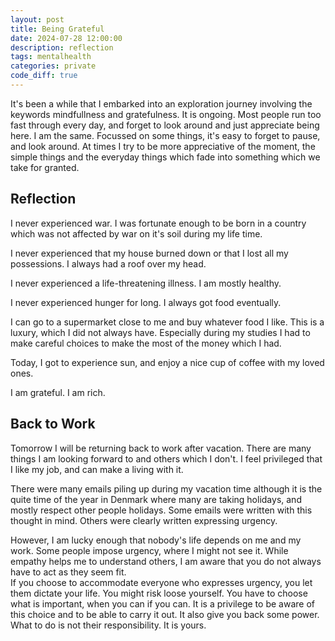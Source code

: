 ```yaml
---
layout: post
title: Being Grateful
date: 2024-07-28 12:00:00
description: reflection
tags: mentalhealth
categories: private
code_diff: true
---
```


It's been a while that I embarked into an exploration journey involving the keywords mindfullness and gratefulness. It is ongoing. 
Most people run too fast through every day, and forget to look around and just appreciate being here. I am the same. Focussed on some things, it's easy to forget to pause, and look around. At times I try to be more appreciative of the moment, the simple things and the everyday things which fade into something which we take for granted. 


## Reflection

I never experienced war. I was fortunate enough to be born in a country which was not affected by war on it's soil during my life time. 

I never experienced that my house burned down or that I lost all my possessions. I always had a roof over my head. 

I never experienced a life-threatening illness. I am mostly healthy. 

I never experienced hunger for long. I always got food eventually.

I can go to a supermarket close to me and buy whatever food I like. This is a luxury, which I did not always have. Especially during my studies I had to make careful choices to make the most of the money which I had. 

Today, I got to experience sun, and enjoy a nice cup of coffee with my loved ones. 

I am grateful.
I am rich. 

## Back to Work
Tomorrow I will be returning back to work after vacation. There are many things I am looking forward to and others which I don't. I feel privileged that I like my job, and can make a living with it. 

There were many emails piling up during my vacation time although it is the quite time of the year in Denmark where many are taking holidays, and mostly respect other people holidays. Some emails were written with this thought in mind. Others were clearly written expressing urgency. 

However, I am lucky enough that nobody's life depends on me and my work. Some people impose urgency, where I might not see it. While empathy helps me to understand others, I am aware that you do not always have to act as they seem fit.  
If you choose to accommodate everyone who expresses urgency, you let them dictate your life. You might risk loose yourself. You have to choose what is important, when you can if you can. It is a privilege to be aware of this choice and to be able to carry it out. 
It also give you back some power. What to do is not their responsibility. It is yours. 
